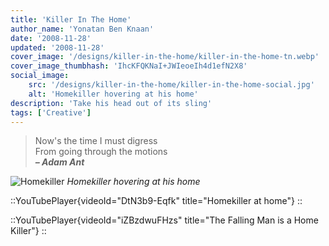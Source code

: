 ```yaml
---
title: 'Killer In The Home'
author_name: 'Yonatan Ben Knaan'
date: '2008-11-28'
updated: '2008-11-28'
cover_image: '/designs/killer-in-the-home/killer-in-the-home-tn.webp'
cover_image_thumbhash: 'IhcKFQKNaI+JWIeoeIh4d1efN2X8'
social_image: 
    src: '/designs/killer-in-the-home/killer-in-the-home-social.jpg'
    alt: 'Homekiller hovering at his home'
description: 'Take his head out of its sling'
tags: ['Creative']
---
```


> Now's the time I must digress  
> From going through the motions  
> ***– Adam Ant***

![Homekiller](/designs/killer-in-the-home/killer-in-the-home.webp)
*Homekiller hovering at his home*

::YouTubePlayer{videoId="DtN3b9-Eqfk" title="Homekiller at home"}
::

::YouTubePlayer{videoId="iZBzdwuFHzs" title="The Falling Man is a Home Killer"}
::